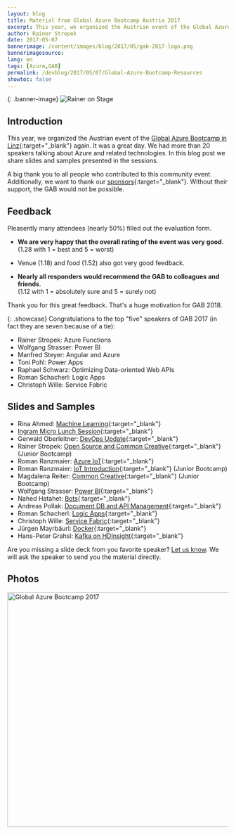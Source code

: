 ```yaml
---
layout: blog
title: Material from Global Azure Bootcamp Austria 2017
excerpt: This year, we organized the Austrian event of the Global Azure Bootcamp in Linz again. It was a great day. We had more than 20 speakers talking about Azure and related technologies. In this blog post we share slides and samples presented in the sessions.
author: Rainer Stropek
date: 2017-05-07
bannerimage: /content/images/blog/2017/05/gab-2017-logo.png
bannerimagesource: 
lang: en
tags: [Azure,GAB]
permalink: /devblog/2017/05/07/Global-Azure-Bootcamp-Resources
showtoc: false
---
```


{: .banner-image}
![Rainer on Stage]({{site.baseurl}}/content/images/blog/2017/05/gab-2017-logo-large.png)

## Introduction

This year, we organized the Austrian event of the [Global Azure Bootcamp in Linz](https://coding-club-linz.github.io/global-azure-bootcamp-2017/){:target="_blank"} again. It was a great day. We had more than 20 speakers talking about Azure and related technologies. In this blog post we share slides and samples presented in the sessions.

A big thank you to all people who contributed to this community event. Additionally, we want to thank our [sponsors](https://coding-club-linz.github.io/global-azure-bootcamp-2017/sponsoren.html){:target="_blank"}. Without their support, the GAB would not be possible.

## Feedback

Pleasently many attendees (nearly 50%) filled out the evaluation form.

* **We are very happy that the overall rating of the event was very good**.<br/>
  (1.28 with 1 = best and 5 = worst)

* Venue (1.18) and food (1.52) also got very good feedback.

* **Nearly all responders would recommend the GAB to colleagues and friends**.<br/>
  (1.12 with 1 = absolutely sure and 5 = surely not)

Thank you for this great feedback. That's a huge motivation for GAB 2018.

{: .showcase}
Congratulations to the top "five" speakers of GAB 2017 (in fact they are seven because of a tie):

* Rainer Stropek: Azure Functions
* Wolfgang Strasser: Power BI
* Manfred Steyer: Angular and Azure
* Toni Pohl: Power Apps
* Raphael Schwarz: Optimizing Data-oriented Web APIs
* Roman Schacherl: Logic Apps
* Christoph Wille: Service Fabric

## Slides and Samples

* Rina Ahmed: [Machine Learning]({{site.baseurl}}/content/gab-2017-downloads/GAB-Ahmed-Machine-Learning.pdf){:target="_blank"}
* [Ingram Micro Lunch Session]({{site.baseurl}}/content/gab-2017-downloads/GAB-Ingram-Micro.pdf){:target="_blank"}
* Gerwald Oberleitner: [DevOps Update]({{site.baseurl}}/content/gab-2017-downloads/GAB-Oberleitner-DevOps.pdf){:target="_blank"}
* Rainer Stropek: [Open Source and Common Creative]({{site.baseurl}}/content/gab-2017-downloads/GAB-Rainer-CommonCreative.xmind){:target="_blank"} (Junior Bootcamp)
* Roman Ranzmaier: [Azure IoT]({{site.baseurl}}/content/gab-2017-downloads/GAB-Ranzmaier-IoT.pptx){:target="_blank"}
* Roman Ranzmaier: [IoT Introduction]({{site.baseurl}}/content/gab-2017-downloads/GAB-Ranzmaier-Junior-IoT.pptx){:target="_blank"} (Junior Bootcamp)
* Magdalena Reiter: [Common Creative]({{site.baseurl}}/content/gab-2017-downloads/GAB-Reiter-CommonCreative.pdf){:target="_blank"} (Junior Bootcamp)
* Wolfgang Strasser: [Power BI]({{site.baseurl}}/content/gab-2017-downloads/GAB-Strasser-Power-BI.pdf){:target="_blank"}
* Nahed Hatahet: [Bots](https://www.sharepoint.at/2017/05/01/vortrag-zum-download-microsoft-teams-um-smarte-bots-erweitern/){:target="_blank"}
* Andreas Pollak: [Document DB and API Management](https://blog.spectologic.com/2017/04/24/global-azure-bootcamp-2017-nachlese/){:target="_blank"}
* Roman Schacherl: [Logic Apps](https://www.softaware.at/lifeaware/2017/04/24/global-azure-bootcamp-linz.html){:target="_blank"}
* Christoph Wille: [Service Fabric](https://github.com/christophwille/demosatconferences/blob/master/gab17servicefabric.md){:target="_blank"}
* Jürgen Mayrbäurl: [Docker]({{site.baseurl}}/content/gab-2017-downloads/GAB-Mayrbaeurl-Docker.pptx){:target="_blank"}
* Hans-Peter Grahsl: [Kafka on HDInsight](https://speakerdeck.com/hpgrahsl/kafka-on-hdinsight){:target="_blank"}

Are you missing a slide deck from you favorite speaker? [Let us know](mailto:info@coderdojo-linz.org). We will ask the speaker to send you the material directly.

## Photos

<div class="videoWrapper">
  <a data-flickr-embed="true" data-header="true" data-footer="true"  href="https://www.flickr.com/photos/rainerstropek/albums/72157682945630955" title="Global Azure Bootcamp 2017"><img src="https://c1.staticflickr.com/5/4187/34055103632_2d4bf4bd8b_c.jpg" width="800" height="534" alt="Global Azure Bootcamp 2017"></a><script async src="//embedr.flickr.com/assets/client-code.js" charset="utf-8"></script>
</div>